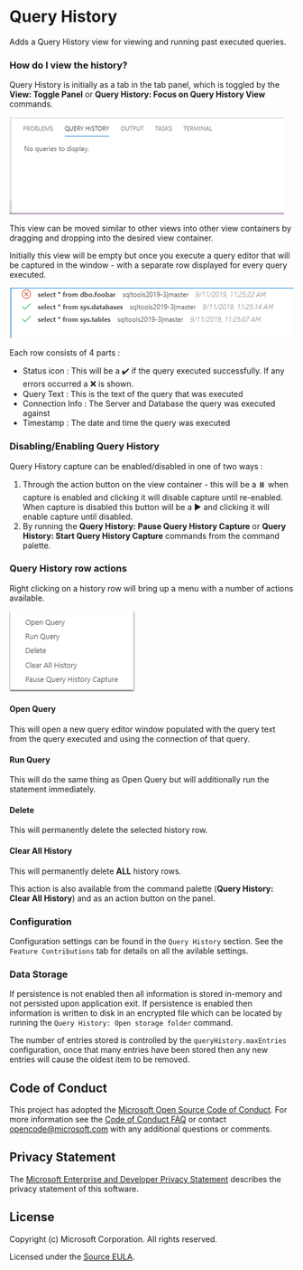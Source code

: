 # Query History

Adds a Query History view for viewing and running past executed queries.

### How do I view the history?

Query History is initially as a tab in the tab panel, which is toggled by the **View: Toggle Panel** or **Query History: Focus on Query History View** commands.

![Query History tab](https://raw.githubusercontent.com/microsoft/azuredatastudio/main/extensions/query-history/images/QueryHistoryTab.PNG)

This view can be moved similar to other views into other view containers by dragging and dropping into the desired view container.

Initially this view will be empty but once you execute a query editor that will be captured in the window - with a separate row displayed for every query executed.

![Query History tab with queries](https://raw.githubusercontent.com/microsoft/azuredatastudio/main/extensions/query-history/images/QueryHistoryTabWithQueries.PNG)

Each row consists of 4 parts :
- Status icon : This will be a ✔️ if the query executed successfully. If any errors occurred a ❌ is shown.
- Query Text : This is the text of the query that was executed
- Connection Info : The Server and Database the query was executed against
- Timestamp : The date and time the query was executed

### Disabling/Enabling Query History

Query History capture can be enabled/disabled in one of two ways :

1. Through the action button on the view container - this will be a ⏸️ when capture is enabled and clicking it will disable capture until re-enabled. When capture is disabled this button will be a ▶ and clicking it will enable capture until disabled.
2. By running the **Query History: Pause Query History Capture** or **Query History: Start Query History Capture** commands from the command palette.
### Query History row actions

Right clicking on a history row will bring up a menu with a number of actions available.

![Query History action menu](https://raw.githubusercontent.com/microsoft/azuredatastudio/main/extensions/query-history/images/QueryHistoryActionMenu.PNG)

#### Open Query

This will open a new query editor window populated with the query text from the query executed and using the connection of that query.

#### Run Query

This will do the same thing as Open Query but will additionally run the statement immediately.

#### Delete

This will permanently delete the selected history row.

#### Clear All History

This will permanently delete **ALL** history rows.

This action is also available from the command palette (**Query History: Clear All History**) and as an action button on the panel.

### Configuration

Configuration settings can be found in the `Query History` section. See the `Feature Contributions` tab for details on all the avilable settings.

### Data Storage

If persistence is not enabled then all information is stored in-memory and not persisted upon application exit. If persistence is enabled then information is written to disk in an encrypted file which can be located by running the `Query History: Open storage folder` command.

 The number of entries stored is controlled by the `queryHistory.maxEntries` configuration, once that many entries have been stored then any new entries will cause the oldest item to be removed.

## Code of Conduct
This project has adopted the [Microsoft Open Source Code of Conduct](https://opensource.microsoft.com/codeofconduct/). For more information see the [Code of Conduct FAQ](https://opensource.microsoft.com/codeofconduct/faq/) or contact [opencode@microsoft.com](mailto:opencode@microsoft.com) with any additional questions or comments.

## Privacy Statement

The [Microsoft Enterprise and Developer Privacy Statement](https://privacy.microsoft.com/privacystatement) describes the privacy statement of this software.

## License

Copyright (c) Microsoft Corporation. All rights reserved.

Licensed under the [Source EULA](https://raw.githubusercontent.com/Microsoft/azuredatastudio/main/LICENSE.txt).
